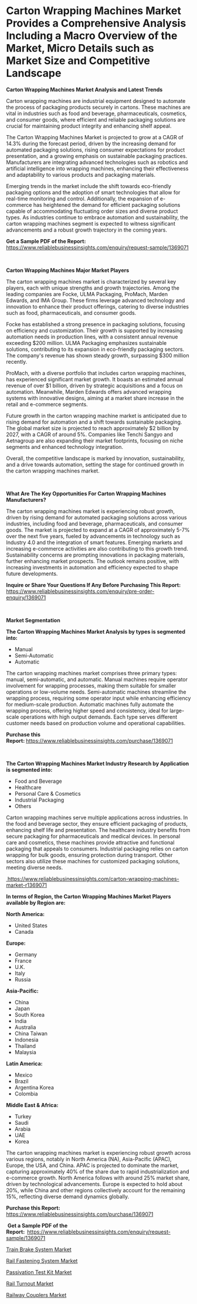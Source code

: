 <p><h1>Carton Wrapping Machines Market Provides a Comprehensive Analysis Including a Macro Overview of the Market, Micro Details such as Market Size and Competitive Landscape</h1></p><p><strong>Carton Wrapping Machines Market Analysis and Latest Trends</strong></p>
<p><p>Carton wrapping machines are industrial equipment designed to automate the process of packaging products securely in cartons. These machines are vital in industries such as food and beverage, pharmaceuticals, cosmetics, and consumer goods, where efficient and reliable packaging solutions are crucial for maintaining product integrity and enhancing shelf appeal. </p><p>The Carton Wrapping Machines Market is projected to grow at a CAGR of 14.3% during the forecast period, driven by the increasing demand for automated packaging solutions, rising consumer expectations for product presentation, and a growing emphasis on sustainable packaging practices. Manufacturers are integrating advanced technologies such as robotics and artificial intelligence into wrapping machines, enhancing their effectiveness and adaptability to various products and packaging materials.</p><p>Emerging trends in the market include the shift towards eco-friendly packaging options and the adoption of smart technologies that allow for real-time monitoring and control. Additionally, the expansion of e-commerce has heightened the demand for efficient packaging solutions capable of accommodating fluctuating order sizes and diverse product types. As industries continue to embrace automation and sustainability, the carton wrapping machines segment is expected to witness significant advancements and a robust growth trajectory in the coming years.</p></p>
<p><strong>Get a Sample PDF of the Report:&nbsp;</strong> <a href="https://www.reliablebusinessinsights.com/enquiry/request-sample/1369071?utm_campaign=2794&utm_medium=2&utm_source=Github&utm_content=ia&utm_term=22032025&utm_id=carton-wrapping-machines">https://www.reliablebusinessinsights.com/enquiry/request-sample/1369071</a></p>
<p>&nbsp;</p>
<p><strong>Carton Wrapping Machines Major Market Players</strong></p>
<p><p>The carton wrapping machines market is characterized by several key players, each with unique strengths and growth trajectories. Among the leading companies are Focke, ULMA Packaging, ProMach, Marden Edwards, and IMA Group. These firms leverage advanced technology and innovation to enhance their product offerings, catering to diverse industries such as food, pharmaceuticals, and consumer goods.</p><p>Focke has established a strong presence in packaging solutions, focusing on efficiency and customization. Their growth is supported by increasing automation needs in production lines, with a consistent annual revenue exceeding $200 million. ULMA Packaging emphasizes sustainable solutions, contributing to its expansion in eco-friendly packaging sectors. The company's revenue has shown steady growth, surpassing $300 million recently.</p><p>ProMach, with a diverse portfolio that includes carton wrapping machines, has experienced significant market growth. It boasts an estimated annual revenue of over $1 billion, driven by strategic acquisitions and a focus on automation. Meanwhile, Marden Edwards offers advanced wrapping systems with innovative designs, aiming at a market share increase in the retail and e-commerce segments.</p><p>Future growth in the carton wrapping machine market is anticipated due to rising demand for automation and a shift towards sustainable packaging. The global market size is projected to reach approximately $2 billion by 2027, with a CAGR of around 5%. Companies like Tenchi Sangyo and Aetnagroup are also expanding their market footprints, focusing on niche segments and enhanced technology integration.</p><p>Overall, the competitive landscape is marked by innovation, sustainability, and a drive towards automation, setting the stage for continued growth in the carton wrapping machines market.</p></p>
<p>&nbsp;</p>
<p><strong>What Are The Key Opportunities For Carton Wrapping Machines Manufacturers?</strong></p>
<p><p>The carton wrapping machines market is experiencing robust growth, driven by rising demand for automated packaging solutions across various industries, including food and beverage, pharmaceuticals, and consumer goods. The market is projected to expand at a CAGR of approximately 5-7% over the next five years, fueled by advancements in technology such as Industry 4.0 and the integration of smart features. Emerging markets and increasing e-commerce activities are also contributing to this growth trend. Sustainability concerns are prompting innovations in packaging materials, further enhancing market prospects. The outlook remains positive, with increasing investments in automation and efficiency expected to shape future developments.</p></p>
<p><strong>Inquire or Share Your Questions If Any Before Purchasing This Report:</strong> <a href="https://www.reliablebusinessinsights.com/enquiry/pre-order-enquiry/1369071?utm_campaign=2794&utm_medium=2&utm_source=Github&utm_content=ia&utm_term=22032025&utm_id=carton-wrapping-machines">https://www.reliablebusinessinsights.com/enquiry/pre-order-enquiry/1369071</a></p>
<p>&nbsp;</p>
<p><strong>Market Segmentation</strong></p>
<p><strong>The Carton Wrapping Machines Market Analysis by types is segmented into:</strong></p>
<p><ul><li>Manual</li><li>Semi-Automatic</li><li>Automatic</li></ul></p>
<p><p>The carton wrapping machines market comprises three primary types: manual, semi-automatic, and automatic. Manual machines require operator involvement for wrapping processes, making them suitable for smaller operations or low-volume needs. Semi-automatic machines streamline the wrapping process, requiring some operator input while enhancing efficiency for medium-scale production. Automatic machines fully automate the wrapping process, offering higher speed and consistency, ideal for large-scale operations with high output demands. Each type serves different customer needs based on production volume and operational capabilities.</p></p>
<p><strong>Purchase this Report:&nbsp;</strong><a href="https://www.reliablebusinessinsights.com/purchase/1369071?utm_campaign=2794&utm_medium=2&utm_source=Github&utm_content=ia&utm_term=22032025&utm_id=carton-wrapping-machines">https://www.reliablebusinessinsights.com/purchase/1369071</a></p>
<p>&nbsp;</p>
<p><strong>The Carton Wrapping Machines Market Industry Research by Application is segmented into:</strong></p>
<p><ul><li>Food and Beverage</li><li>Healthcare</li><li>Personal Care & Cosmetics</li><li>Industrial Packaging</li><li>Others</li></ul></p>
<p><p>Carton wrapping machines serve multiple applications across industries. In the food and beverage sector, they ensure efficient packaging of products, enhancing shelf life and presentation. The healthcare industry benefits from secure packaging for pharmaceuticals and medical devices. In personal care and cosmetics, these machines provide attractive and functional packaging that appeals to consumers. Industrial packaging relies on carton wrapping for bulk goods, ensuring protection during transport. Other sectors also utilize these machines for customized packaging solutions, meeting diverse needs.</p></p>
<p><a href="https://www.reliablebusinessinsights.com/carton-wrapping-machines-market-r1369071?utm_campaign=2794&utm_medium=2&utm_source=Github&utm_content=ia&utm_term=22032025&utm_id=carton-wrapping-machines">&nbsp;https://www.reliablebusinessinsights.com/carton-wrapping-machines-market-r1369071</a></p>
<p><strong>In terms of Region, the Carton Wrapping Machines Market Players available by Region are:</strong></p>
<p>
    <p> <strong> North America: </strong>
        <ul>
            <li>United States</li>
            <li>Canada</li>
        </ul>
        </p> 
    <p> <strong> Europe: </strong>
        <ul>
            <li>Germany</li>
            <li>France</li>
            <li>U.K.</li>
            <li>Italy</li>
            <li>Russia</li>
        </ul>
        </p> 
    <p> <strong> Asia-Pacific: </strong>
        <ul>
            <li>China</li>
            <li>Japan</li>
            <li>South Korea</li>
            <li>India</li>
            <li>Australia</li>
            <li>China Taiwan</li>
            <li>Indonesia</li>
            <li>Thailand</li>
            <li>Malaysia</li>
        </ul>
        </p> 
    <p> <strong> Latin America: </strong>
        <ul>
            <li>Mexico</li>
            <li>Brazil</li>
            <li>Argentina Korea</li>
            <li>Colombia</li>
        </ul>
        </p> 
    <p> <strong> Middle East & Africa: </strong>
        <ul>
            <li>Turkey</li>
            <li>Saudi</li>
            <li>Arabia</li>
            <li>UAE</li>
            <li>Korea</li>
        </ul>
    </p>
    </p>
<p><p>The carton wrapping machines market is experiencing robust growth across various regions, notably in North America (NA), Asia-Pacific (APAC), Europe, the USA, and China. APAC is projected to dominate the market, capturing approximately 40% of the share due to rapid industrialization and e-commerce growth. North America follows with around 25% market share, driven by technological advancements. Europe is expected to hold about 20%, while China and other regions collectively account for the remaining 15%, reflecting diverse demand dynamics globally.</p></p>
<p><strong>Purchase this Report: </strong><a href="https://www.reliablebusinessinsights.com/purchase/1369071?utm_campaign=2794&utm_medium=2&utm_source=Github&utm_content=ia&utm_term=22032025&utm_id=carton-wrapping-machines">https://www.reliablebusinessinsights.com/purchase/1369071</a></p>
<p>&nbsp;<strong>Get a Sample PDF of the Report:&nbsp;&nbsp;</strong><a href="https://www.reliablebusinessinsights.com/enquiry/request-sample/1369071?utm_campaign=2794&utm_medium=2&utm_source=Github&utm_content=ia&utm_term=22032025&utm_id=carton-wrapping-machines">https://www.reliablebusinessinsights.com/enquiry/request-sample/1369071</a></p>
<p><strong></strong></p>
<p><p><a href="https://www.linkedin.com/pulse/comprehensive-report-train-brake-system-market-types-applications-uoeke?utm_campaign=2794&utm_medium=2&utm_source=Github&utm_content=ia&utm_term=22032025&utm_id=carton-wrapping-machines">Train Brake System Market</a></p><p><a href="https://www.linkedin.com/pulse/extensive-study-global-rail-fastening-system-market-smz2e?utm_campaign=2794&utm_medium=2&utm_source=Github&utm_content=ia&utm_term=22032025&utm_id=carton-wrapping-machines">Rail Fastening System Market</a></p><p><a href="https://www.linkedin.com/pulse/passivation-test-kit-market-analysis-report-provides-trend-insights-whnae?utm_campaign=2794&utm_medium=2&utm_source=Github&utm_content=ia&utm_term=22032025&utm_id=carton-wrapping-machines">Passivation Test Kit Market</a></p><p><a href="https://www.linkedin.com/pulse/rail-turnout-market-size-analysis-growing-54-cagr-from-2025-kllfe?utm_campaign=2794&utm_medium=2&utm_source=Github&utm_content=ia&utm_term=22032025&utm_id=carton-wrapping-machines">Rail Turnout Market</a></p><p><a href="https://www.linkedin.com/pulse/railway-couplers-market-size-estimated-cagr-62-from-2025-2032-fkfae?utm_campaign=2794&utm_medium=2&utm_source=Github&utm_content=ia&utm_term=22032025&utm_id=carton-wrapping-machines">Railway Couplers Market</a></p></p>